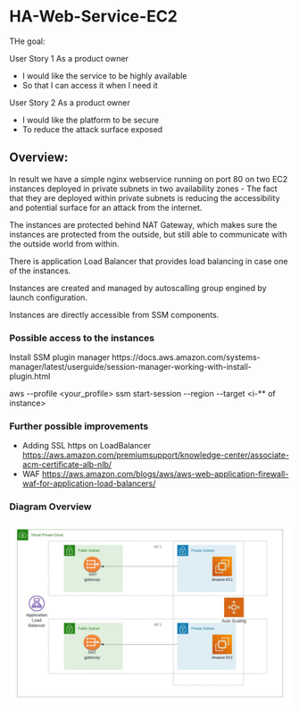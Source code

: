 # HA-Web-Service-EC2

THe goal: 

User Story 1
As a product owner
- I would like the service to be highly available
- So that I can access it when I need it

User Story 2
As a product owner
- I would like the platform to be secure
- To reduce the attack surface exposed

<h2> Overview: </h2>

In result we have a simple nginx webservice running on port 80 on two EC2 instances deployed in private subnets in two availability zones - 
The fact that they are deployed within private subnets is reducing the accessibility and potential surface for an attack from the internet. 

The instances are protected behind NAT Gateway, which makes sure the instances are protected from the outside, but still able to communicate with the outside world from within.

There is application Load Balancer that provides load balancing in case one of the instances.

Instances are created and managed by autoscalling group engined by launch configuration.

Instances are directly accessible from SSM components.

<h3> Possible access to the instances </h3> 
Install SSM plugin manager https://docs.aws.amazon.com/systems-manager/latest/userguide/session-manager-working-with-install-plugin.html

 aws --profile <your_profile> ssm start-session --region <region>  --target <i-** of instance>
 
 <h3> Further possible improvements </h3>
 
 - Adding SSL https on LoadBalancer https://aws.amazon.com/premiumsupport/knowledge-center/associate-acm-certificate-alb-nlb/
 - WAF https://aws.amazon.com/blogs/aws/aws-web-application-firewall-waf-for-application-load-balancers/
 
 <h3>Diagram Overview </h3>
 
<img src="Blank diagram.jpeg" />

